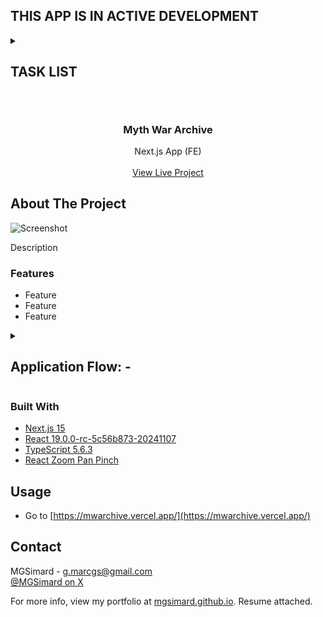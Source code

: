 ## THIS APP IS IN ACTIVE DEVELOPMENT

<details>
<summary><h2>TASK LIST<h2></summary>

- [x] Decide on a threshold for 3rd party image hosting (50kb)
- [x] For map assets, show a compressed webp of fullmap and offer a zipped download of all jpg tiles
- [x] Decide on page subnav icons - bland svgs vs in-game UI icons
- [x] Prettify h3 section headers
- [x] Add class icons to races section, or full character images
- [x] Prettify h4 section headings
- [x] Fill out regions section
- [x] Do something about maps table under 450px
- [ ] Come up with some input range design that works on all browsers lol
- [ ] Make a header style for the details "accordion" in assets
- [ ] Fix table in tools RE, width of long words
- [ ] Figure out if I want gold gradient lettering for nav icons & text (at least core ones)
- [ ] Decide if I want page footer or nav footer (icons etc)
- [x] Do mobile nav shift at threshold
- [ ] Think about adding a Guides page with more in-depth info for classes, guides etc rather than lore.
- [ ] Change scrollbar style in nav

</details>

<br/>
<div align="center">

<h3 align="center">Myth War Archive</h3>
<p align="center">
Next.js App (FE)
<br/>
<br/>
<a href="https://mwarchive.vercel.app/">View Live Project</a>
</p>
</div>

## About The Project

![Screenshot](#)

Description

### Features

- Feature
- Feature
- Feature

<details>
<summary><h2>Application Flow: -</h2></summary>
<p>Desc</p>

1. Stuff

</details>

### Built With

- [Next.js 15](https://nextjs.org/)
- [React 19.0.0-rc-5c56b873-20241107](https://react.dev/)
- [TypeScript 5.6.3](https://www.typescriptlang.org/)
- [React Zoom Pan Pinch](https://github.com/BetterTyped/react-zoom-pan-pinch)

## Usage

- Go to [https://mwarchive.vercel.app/](https://mwarchive.vercel.app/)

## Contact

MGSimard - g.marcgs@gmail.com  
[@MGSimard on X](https://x.com/MGSimard)

For more info, view my portfolio at [mgsimard.github.io](https://mgsimard.github.io). Resume attached.
